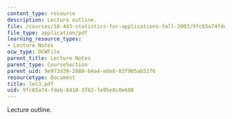```yaml
---
content_type: resource
description: Lecture outline.
file: /courses/18-443-statistics-for-applications-fall-2003/9fc65a74fdeb84103f62fe95e8c0e688_lec3.pdf
file_type: application/pdf
learning_resource_types:
- Lecture Notes
ocw_type: OCWFile
parent_title: Lecture Notes
parent_type: CourseSection
parent_uid: 9e973d39-2888-b4a4-ede8-83f905ab52f6
resourcetype: Document
title: lec3.pdf
uid: 9fc65a74-fdeb-8410-3f62-fe95e8c0e688
---
```

Lecture outline.

